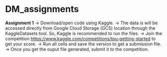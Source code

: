 # DM_assignments

**Assignment 1**
-> Download/open code using Kaggle.
-> The data is will be accessed directly from Google Cloud Storage (GCS) location through the KaggleDatasets tool. So, Kaggle is recommended to run the files.
-> Join the competition https://www.kaggle.com/competitions/tpu-getting-started to get your score.
-> Run all cells and save the version to get a submission file.
-> Once you get the ouput file generated, submit it to the competition.
